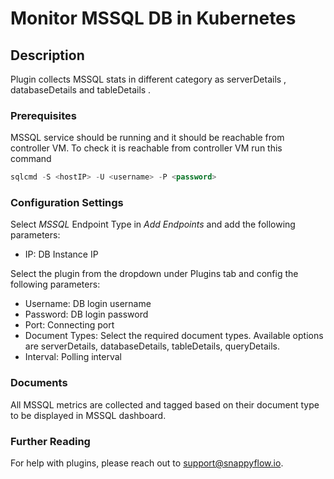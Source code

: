 # Monitor MSSQL DB in Kubernetes

## Description

Plugin collects MSSQL stats in different category as serverDetails , databaseDetails and tableDetails .

### Prerequisites

MSSQL service should be running and it should be reachable from controller VM. To check it is reachable from controller VM run this command 


   ```sql
 sqlcmd -S <hostIP> -U <username> -P <password>
   ```



### Configuration Settings

Select *MSSQL* Endpoint Type in *Add Endpoints* and add the following parameters:
- IP: DB Instance IP

Select the plugin from the dropdown under Plugins tab and config the following parameters:
- Username: DB login username
- Password: DB login password
- Port: Connecting port
- Document Types: Select the required document types. Available options are serverDetails, databaseDetails, tableDetails, queryDetails.
- Interval: Polling interval


### Documents

All MSSQL metrics are collected and tagged based on their document type to be displayed in MSSQL dashboard.

### Further Reading

For help with plugins, please reach out to [support@snappyflow.io](mailto:support@snappyflow.io).